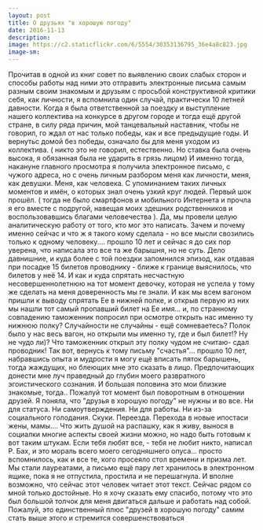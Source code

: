 ```yaml
---
layout: post
title: О друзьях "в хорошую погоду" 
date: 2016-11-13
description: 
image: https://c2.staticflickr.com/6/5554/30353136795_36e4a8c823.jpg
image-sm: 
---
```

<p>  Прочитав в одной из книг совет по выявлению своих слабых сторон и способы работы над ними это отправить электронные письма самым разным своим знакомым и друзьям с просьбой конструктивной критики себя, как личности, я вспомнила один случай, практически 10 летней давности. Когда я была ответственной за поездку и выступление нашего коллектива на конкурсе в другом городе и тогда ещё другой стране, в силу ряда причин, мой танцевальный наставник, чтобы не говорил, го ждал от нас только победы, как и все предыдущие годы. И вернутьс домой без победы, означало бы для меня уходом из коллектива. ( никто это не говорил, естественно. Но ставка была очень высока, я обязанная была не ударить в грязь лицом) И именно тогда, накануне главного просмотра я получила электронное письмо, с чужого адреса, но с очень личным разбором меня как личности, меня, как девушки. Меня, как человека. С упоминанием таких личных моментов и имён, о которых знал очень узкий круг людей. Первый шок прошёл. ( тогда не было смартфонов и мобильного Интернета и прочла я его вместе с подругой, навещая моих здешних родственников и воспользовавшись благами человечества ). Да, мы провели целую аналитическую работу от того, кто мог это написать. Зачем и почему именно сейчас и что ж я такого кому сделала - но все мысли свозились только к одному человеку.... 
прошло 10 лет и сейчас я до сих пор уверена, что написала это все та же барышня, но не суть. Дело давнишние, и куда более с той поездки запомнился эпизод, как отдавая при посадке 15 билетов проводнику - ближе к границе выяснилось, что билетов у неё 14. И как и куда спрятать несчастную несовершеннолетнюю на тот момент девочку, которая не успела у тому же сделать на меня доверенность мы ге знали. И как мы всем вагоном пришли к выводу спрятать Ее в нижней полке, и открыв первую из них мы нашли тот самый пропавший билет на Ее имя... и, по странному совпадению таможенник попросил при осмотре открыть нас именно ту нижнюю полку? 
Случайности не случайны - ещё сомневаетесь? Полок было у нас весь вагон, но открыли мы именно ту, где и был билет!? Ну не чудо ли)? Что таможенник открыл эту полку чудом не считаю- сдал проводник!
Так вот, вернусь к тому письму "счастья"... прошло 10 лет, набравшись опыта и мудрости я могу ещё вписать пяток барышень, тогда жаждущих, но блеющих мне это сказать в лицо. Предпочитающих донести мне луч праведный до глубин моего развратного эгоистического сознания. И большая половина это мои близкие знакомые, тогда.. 
Пожалуй тот момент был поворотным в отношении друзей. Я поняла, что "друзья в хорошую погоду" не нужны и во все. Ни для статуса. Ни самоутверждения. Ни для работы. Ни из-за социального голодания. Скуки. Переезда. Перехода в новые ипостаси жены, мамы.... 
Что жить душой на распашку, как я живу, вынося в социалки многие аспекты своей жизни можно, но надо быть готовым к вот таким штукам. 
Если тебя любят все, - тебя не любит никто, написал Р. Бах, и это мораль всего моего сегодняшнего опуса... 
просто вспомнилось, как и все те, кого просеяло стол времени и призма лет. 
Мы стали лауреатами, а письмо ещё пару лет хранилось в электронном ящике, пока я не отпустила, простила и не перешагнула. 
И вполне возможно, что сейчас этот человек читает этот текст. 
Сейчас рядом со мной только достойные. Но я хочу сказать ему спасибо, потому что это был большой толчок для меня двигаться дальше и работать над собой. Пожалуй, это единственный плюс "друзей в хорошую погоду" самим стать выше этого и стремится совершенствоваться</p>
